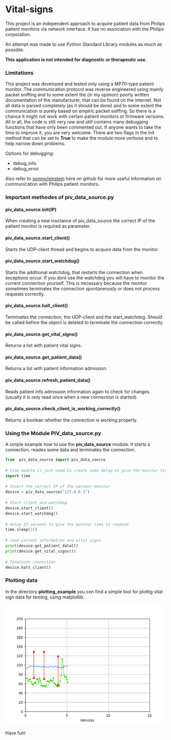 # Vital-signs


This project is an independent approach to acquire patient data from Philips patient monitors via network interface. It has no association with the Philips corporation.

An attempt was made to use Python Standard Library modules as much as possible.

**This application is not intended for diagnostic or therapeutic use.**


### Limitations


This project was developed and tested only using a MP70-type patient monitor. The communication protocol was reverse engineered using mainly packet sniffing and to some extent the (in my opinion) poorly written documentation of the manufacturer, that can be found on the internet. Not all data is parsed completely (as it should be done) and to some extent the communication is purely based on empiric packet sniffing. So there is a chance it might not work with certain patient monitors or firmware versions.
All in all, the code is still very raw and still contains many debugging functions that have only been commented out. If anyone wants to take the time to improve it, you are very welcome.
There are two flags in the init method that can be set to __True__ to make the module more verbose and to help narrow down problems.

Options for debugging:

* debug_info
* debug_error


Also refer to [somno/einstein](https://github.com/somno/einstein) here on github for more useful information on communication with Philips patient monitors.



### Important methodes of piv_data_source.py

#### piv_data_source.**init**(IP)
When creating a new insctance of piv_data_source the correct IP of the patient monitor is required as parameter.

#### piv_data_source.**start_client**()
Starts the UDP-client thread and begins to acquire data from the monitor.

#### piv_data_source.**start_watchdog**()
Starts the additional watchdog, that restarts the connection when exceptions occur. If you dont use the watchdog you will have to monitor the current connection yourself. This is necessary because the monitor sometimes terminates the connection spontaneously or does not process requests correctly.

#### piv_data_source.**halt_client**()
Terminates the connection, the UDP-client and the start_watchdog. Should be called before the object is deleted to terminate the connection correctly.

#### piv_data_source.**get_vital_signs**()
Returns a list with patient vital signs.

#### piv_data_source.**get_patient_data**()
Returns a list with patient information admission.

#### piv_data_source.**refresh_patient_data**()
Reads patient info admission information again to check for changes (usually it is only read once when a new connection is started).

#### piv_data_source.**check_client_is_working_correctly**()
Returns a boolean whether the connection is working properly.



### Using the Module PIV_data_source.py


A simple example how to use the __piv_data_source__ module. It starts a connection, reades some data and terminates the connection.


```python
from  piv_data_source import piv_data_source

# time module is just used to create some delay to give the monitor time to respond
import time 

# Insert the correct IP of the patient monitor
device = piv_data_source("127.0.0.1")

# Start client and watchdog
device.start_client()
device.start_watchdog()

# delay 15 seconds to give the monitor time to respond
time.sleep(15)

# read patient information and vital signs
print(device.get_patient_data())
print(device.get_vital_signs())

# Terminate connection
device.halt_client()
```



### Plotting data


In the directory __plotting_example__ you con find a simple tool for plottig vital sign data for testing, using matplotlib.

![](Figure_1.png)


Have fun!
